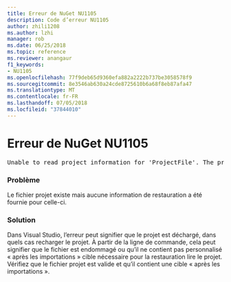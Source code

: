 ```yaml
---
title: Erreur de NuGet NU1105
description: Code d’erreur NU1105
author: zhili1208
ms.author: lzhi
manager: rob
ms.date: 06/25/2018
ms.topic: reference
ms.reviewer: anangaur
f1_keywords:
- NU1105
ms.openlocfilehash: 77f9deb65d9360efa882a2222b737be3058578f9
ms.sourcegitcommit: 8e3546ab630a24cde8725610b6a68f8eb87afa47
ms.translationtype: MT
ms.contentlocale: fr-FR
ms.lasthandoff: 07/05/2018
ms.locfileid: "37844010"
---
```

# <a name="nuget-error-nu1105"></a>Erreur de NuGet NU1105

<pre>Unable to read project information for 'ProjectFile'. The project file may be invalid or missing targets required for restore.</pre>

### <a name="issue"></a>Problème
Le fichier projet existe mais aucune information de restauration a été fournie pour celle-ci.

### <a name="solution"></a>Solution
Dans Visual Studio, l’erreur peut signifier que le projet est déchargé, dans quels cas recharger le projet. À partir de la ligne de commande, cela peut signifier que le fichier est endommagé ou qu’il ne contient pas personnalisé « après les importations » cible nécessaire pour la restauration lire le projet. Vérifiez que le fichier projet est valide et qu’il contient une cible « après les importations ».